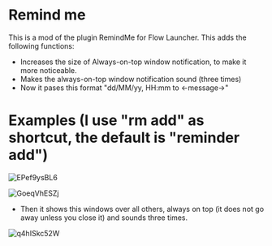 # Remind me

This is a mod of the plugin RemindMe for Flow Launcher.
This adds the following functions:
- Increases the size of Always-on-top window notification, to make it more noticeable.
- Makes the always-on-top window notification sound (three times)
- Now it pases this format "dd/MM/yy, HH:mm to <-message->"

# Examples (I use "rm add" as shortcut, the default is "reminder add")

![EPef9ysBL6](https://github.com/user-attachments/assets/17ae88d7-e797-4a99-bbbc-5025de9631b6)

![GoeqVhESZj](https://github.com/user-attachments/assets/8f9f645f-9006-4a27-a8d0-6f54fd69e9c9)

- Then it shows this windows over all others, always on top (it does not go away unless you close it) and sounds three times.

![q4hISkc52W](https://github.com/user-attachments/assets/bd34755c-3668-4fb6-b1b3-d998272954df)


